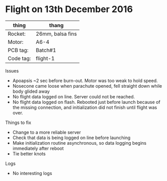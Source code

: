 # Flight on 13th December 2016

| thing | thang |
|-------|-------|
| Rocket: | 26mm, balsa fins |
| Motor: | A6-4 |
| PCB tag: | Batch#1 |
| Code tag: | flight-1 |

Issues
* Apoapsis ~2 sec before burn-out. Motor was too weak to hold speed.
* Nosecone came loose when parachute opened, fell straight down while body glided away
* No flight data logged on line. Server could not be reached.
* No flight data logged on flash. Rebooted just before launch because of the missing connection, and initialization did not finish until flight was over.

Things to fix
* Change to a more reliable server
* Check that data is being logged on line before launching
* Make initialization routine asynchronous, so data logging begins immediately after reboot
* Tie better knots

Logs
* No interesting logs
